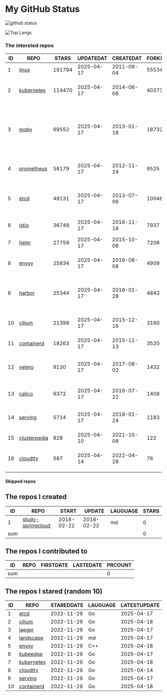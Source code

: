 # My GitHub Status

<img src="https://github-readme-stats-1.yihong0618.vercel.app/api?username=daoqingniu&show_icons=true&&&hide_title=true&count_private=true" alt="github status" />

![Top Langs](https://github-readme-stats-1.yihong0618.vercel.app/api/top-langs/?username=daoqingniu&layout=compact)

<!--START_SECTION:github_repos-->
### The intersted repos
| ID |                              REPO                               | STARS  | UPDATEDAT  | CREATEDAT  | FORKSCOUNT |                                                DESCRIPTIONS                                                |
|----|-----------------------------------------------------------------|--------|------------|------------|------------|------------------------------------------------------------------------------------------------------------|
|  1 | [linux](https://github.com/torvalds/linux)                      | 191794 | 2025-04-17 | 2011-09-04 |      55534 | Linux kernel source tree                                                                                   |
|  2 | [kubernetes](https://github.com/kubernetes/kubernetes)          | 114470 | 2025-04-17 | 2014-06-06 |      40373 | Production-Grade Container Scheduling and Management                                                       |
|  3 | [moby](https://github.com/moby/moby)                            |  69552 | 2025-04-17 | 2013-01-18 |      18732 | The Moby Project - a collaborative project for the container ecosystem to assemble container-based systems |
|  4 | [prometheus](https://github.com/prometheus/prometheus)          |  58179 | 2025-04-17 | 2012-11-24 |       9525 | The Prometheus monitoring system and time series database.                                                 |
|  5 | [etcd](https://github.com/etcd-io/etcd)                         |  49131 | 2025-04-17 | 2013-07-06 |      10046 | Distributed reliable key-value store for the most critical data of a distributed system                    |
|  6 | [istio](https://github.com/istio/istio)                         |  36748 | 2025-04-17 | 2016-11-18 |       7937 | Connect, secure, control, and observe services.                                                            |
|  7 | [helm](https://github.com/helm/helm)                            |  27759 | 2025-04-17 | 2015-10-06 |       7208 | The Kubernetes Package Manager                                                                             |
|  8 | [envoy](https://github.com/envoyproxy/envoy)                    |  25834 | 2025-04-17 | 2016-08-08 |       4909 | Cloud-native high-performance edge/middle/service proxy                                                    |
|  9 | [harbor](https://github.com/goharbor/harbor)                    |  25344 | 2025-04-17 | 2016-01-28 |       4843 | An open source trusted cloud native registry project that stores, signs, and scans content.                |
| 10 | [cilium](https://github.com/cilium/cilium)                      |  21398 | 2025-04-17 | 2015-12-16 |       3160 | eBPF-based Networking, Security, and Observability                                                         |
| 11 | [containerd](https://github.com/containerd/containerd)          |  18263 | 2025-04-17 | 2015-11-13 |       3520 | An open and reliable container runtime                                                                     |
| 12 | [velero](https://github.com/vmware-tanzu/velero)                |   9130 | 2025-04-17 | 2017-08-02 |       1432 | Backup and migrate Kubernetes applications and their persistent volumes                                    |
| 13 | [calico](https://github.com/projectcalico/calico)               |   6372 | 2025-04-17 | 2016-07-21 |       1409 | Cloud native networking and network security                                                               |
| 14 | [serving](https://github.com/knative/serving)                   |   5714 | 2025-04-17 | 2018-01-24 |       1183 | Kubernetes-based, scale-to-zero, request-driven compute                                                    |
| 15 | [clusterpedia](https://github.com/clusterpedia-io/clusterpedia) |    828 | 2025-04-10 | 2021-10-08 |        122 | The Encyclopedia of Kubernetes clusters                                                                    |
| 16 | [cloudtty](https://github.com/cloudtty/cloudtty)                |    587 | 2025-04-14 | 2022-04-28 |         76 | A Friendly Kubernetes CloudShell (Web Terminal) !                                                          |



#### Skipped repos
<!--END_SECTION:github_repos-->

<!--START_SECTION:my_github-->
## The repos I created
| ID  |                                 REPO                                 |   START    |   UPDATE   | LAUGUAGE | STARS |
|-----|----------------------------------------------------------------------|------------|------------|----------|-------|
|   1 | [study-springcloud](https://github.com/daoqingniu/study-springcloud) | 2018-02-22 | 2018-02-22 | md       |     0 |
| sum |                                                                      |            |            |          |     0 |

## The repos I contributed to
| ID  | REPO | FIRSTDATE | LASTEDATE | PRCOUNT |
|-----|------|-----------|-----------|---------|
| sum |      |           |           |       0 |

## The repos I stared (random 10)
| ID |                          REPO                          | STAREDDATE | LAUGUAGE | LATESTUPDATE |
|----|--------------------------------------------------------|------------|----------|--------------|
|  1 | [etcd](https://github.com/etcd-io/etcd)                | 2022-11-29 | Go       | 2025-04-17   |
|  2 | [cilium](https://github.com/cilium/cilium)             | 2022-11-29 | Go       | 2025-04-18   |
|  3 | [jaeger](https://github.com/jaegertracing/jaeger)      | 2022-11-29 | Go       | 2025-04-17   |
|  4 | [landscape](https://github.com/cncf/landscape)         | 2022-11-29 | md       | 2025-04-17   |
|  5 | [envoy](https://github.com/envoyproxy/envoy)           | 2022-11-29 | C++      | 2025-04-18   |
|  6 | [kubeedge](https://github.com/kubeedge/kubeedge)       | 2022-11-29 | Go       | 2025-04-17   |
|  7 | [kubernetes](https://github.com/kubernetes/kubernetes) | 2022-11-29 | Go       | 2025-04-18   |
|  8 | [cloudtty](https://github.com/cloudtty/cloudtty)       | 2022-11-29 | Go       | 2025-04-14   |
|  9 | [serving](https://github.com/knative/serving)          | 2022-11-29 | Go       | 2025-04-17   |
| 10 | [containerd](https://github.com/containerd/containerd) | 2022-11-29 | Go       | 2025-04-18   |

<!--END_SECTION:my_github-->
